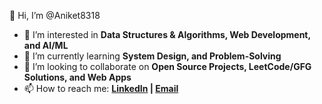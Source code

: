 👋 Hi, I’m @Aniket8318  

- 👀 I’m interested in **Data Structures & Algorithms, Web Development, and AI/ML**  
- 🌱 I’m currently learning **System Design, and Problem-Solving**  
- 💞️ I’m looking to collaborate on **Open Source Projects, LeetCode/GFG Solutions, and Web Apps**  
- 📫 How to reach me: **[LinkedIn](https://www.linkedin.com/in/its-aniketmaurya) | [Email](aniketmaurya8318@gmail.com)**  

